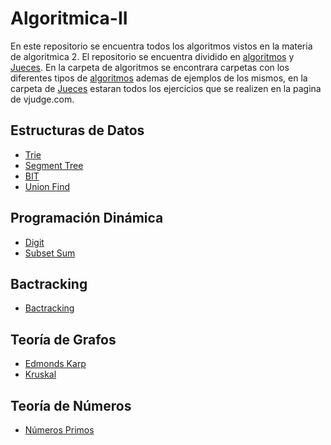 # Algoritmica-II
En este repositorio se encuentra todos los algoritmos vistos en la materia de algoritmica 2.
El repositorio se encuentra dividido en [algoritmos](https://github.com/TDVCool123/Algoritmica-II/tree/main/Algoritmos) y [Jueces]().
En la carpeta de algoritmos se encontrara carpetas con los diferentes tipos de [algoritmos](https://github.com/TDVCool123/Algoritmica-II/tree/main/Algoritmos) ademas de ejemplos de los mismos, en la carpeta de [Jueces]() estaran todos los ejercicios que se realizen en la pagina de vjudge.com.

## Estructuras de Datos
-  [Trie](https://github.com/PaulLandaeta/algoritmica2/tree/master/contenido/Estructura_de_datos/trie)
-  [Segment Tree](https://github.com/PaulLandaeta/algoritmica2/tree/master/contenido/Estructura_de_datos/Segment_tree)
-  [BIT](contenido/Estructura_de_datos/BIT)
-  [Union Find](https://github.com/PaulLandaeta/algoritmica2/tree/master/contenido/Estructura_de_datos/Union_Find)


## Programación Dinámica
-  [Digit](https://github.com/PaulLandaeta/algoritmica2/tree/master/contenido/Programacion%20Dinamica/Digit)
-  [Subset Sum](https://github.com/PaulLandaeta/algoritmica2/tree/master/contenido/Programacion%20Dinamica/Subset%20Sum)

## Bactracking
-  [Bactracking](https://github.com/PaulLandaeta/algoritmica2/tree/master/contenido/Backtracking)

## Teoría de Grafos
-  [Edmonds Karp](https://github.com/PaulLandaeta/algoritmica2/tree/master/contenido/Teoria%20de%20Grafos/Edmonds_Karp)
-  [Kruskal](https://github.com/PaulLandaeta/algoritmica2/tree/master/contenido/Teoria%20de%20Grafos/Kruskal)

## Teoría de Números
-  [Números Primos](https://github.com/PaulLandaeta/algoritmica2/tree/master/contenido/teoria%20de%20numeros)
